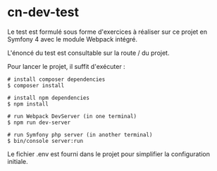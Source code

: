 # cn-dev-test

Le test est formulé sous forme d'exercices à réaliser sur ce projet en Symfony 4 avec le module Webpack intégré.

L'énoncé du test est consultable sur la route / du projet.

Pour lancer le projet, il suffit d'exécuter :

```
# install composer dependencies
$ composer install

# install npm dependencies
$ npm install 

# run Webpack DevServer (in one terminal)
$ npm run dev-server

# run Symfony php server (in another terminal)
$ bin/console server:run
```

Le fichier .env est fourni dans le projet pour simplifier la configuration initiale.